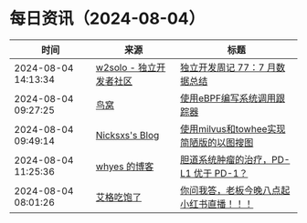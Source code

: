 ﻿# 每日资讯（2024-08-04）

|时间|来源|标题|
|---|---|---|
|2024-08-04 14:13:34|[w2solo - 独立开发者社区](https://w2solo.com/topics/feed)|[独立开发周记 77：7 月数据总结](https://w2solo.com/topics/4879)|
|2024-08-04 09:27:25|[鸟窝](https://colobu.com/atom.xml)|[使用eBPF编写系统调用跟踪器](https://colobu.com/2024/08/04/beetracer/)|
|2024-08-04 09:49:14|[Nicksxs's Blog](https://nicksxs.me/atom.xml)|[使用milvus和towhee实现简陋版的以图搜图](https://nicksxs.me/2024/08/04/%E4%BD%BF%E7%94%A8milvus%E5%92%8Ctowhee%E5%AE%9E%E7%8E%B0%E7%AE%80%E9%99%8B%E7%89%88%E7%9A%84%E4%BB%A5%E5%9B%BE%E6%90%9C%E5%9B%BE/)|
|2024-08-04 11:25:36|[whyes 的博客](https://whyes.org/feed.xml)|[胆道系统肿瘤的治疗，PD-L1 优于 PD-1？](http://whyes.org/2024/kn966-vs-topaz-1)|
|2024-08-04 08:01:26|[艾格吃饱了](https://feedpress.me/wx-aigechibaole)|[你问我答，老板今晚八点起小红书直播！！！](http://mp.weixin.qq.com/s?__biz=MjM5NTYxODQyMA%3D%3D&mid=2653456950&idx=1&sn=80baff79b5f75c2c9c53a97daff8791c)|
